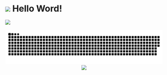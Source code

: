 <h1><img src="https://emojis.slackmojis.com/emojis/images/1531849430/4246/blob-sunglasses.gif?1531849430" width="30"/> Hello Word! </h1>


![](https://visitor-badge.glitch.me/badge?page_id=dliocode)
<p align="center">
<a href="https://github.com/dliocode">
  <img src="https://github.com/dliocode/dliocode/blob/main/assets/github-contribution-grid-snake.svg"/>
  <img src="https://github-profile-summary-cards.vercel.app/api/cards/profile-details?username=dliocode&theme=vue"/>
</a>
</p>
